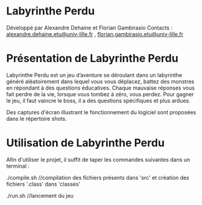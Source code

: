 Labyrinthe Perdu
===========

Développé par Alexandre Dehaine et Florian Gambirasio
Contacts : alexandre.dehaine.etu@univ-lille.fr , florian.gambirasio.etu@univ-lille.fr

# Présentation de Labyrinthe Perdu

Labyrinthe Perdu est un jeu d’aventure se déroulant dans un labyrinthe généré aléatoirement dans lequel vous vous déplacez, battez des monstres en répondant à des questions éducatives. Chaque mauvaise réponses vous fait perdre de la vie, lorsque vous tombez à zéro, vous perdez. Pour gagner le jeu, il faut vaincre le boss, il a des questions spécifiques et plus ardues.

Des captures d'écran illustrant le fonctionnement du logiciel sont proposées dans le répertoire shots.

# Utilisation de Labyrinthe Perdu

Afin d'utiliser le projet, il suffit de taper les commandes suivantes dans un terminal :

./compile.sh
//compilation des fichiers présents dans 'src' et création des fichiers '.class' dans 'classes'

./run.sh
//lancement du jeu
